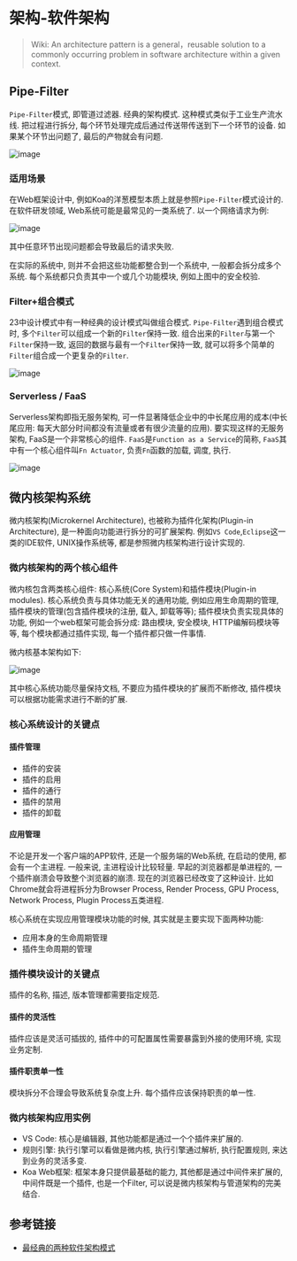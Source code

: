 # 架构-软件架构


> Wiki:  An architecture pattern is a general，reusable solution to a commonly occurring problem in software architecture within a given context.

## Pipe-Filter

`Pipe-Filter`模式, 即管道过滤器. 经典的架构模式. 这种模式类似于工业生产流水线. 把过程进行拆分, 每个环节处理完成后通过传送带传送到下一个环节的设备. 如果某个环节出问题了, 最后的产物就会有问题.

![image](/assets/2021-3-9/pipe-filter-01.jpg)

### 适用场景

在Web框架设计中, 例如Koa的洋葱模型本质上就是参照`Pipe-Filter`模式设计的. 在软件研发领域, Web系统可能是最常见的一类系统了. 以一个网络请求为例:

![image](/assets/2021-3-9/pipe-filter-02.jpg)

其中任意环节出现问题都会导致最后的请求失败. 

在实际的系统中, 则并不会把这些功能都整合到一个系统中, 一般都会拆分成多个系统. 每个系统都只负责其中一个或几个功能模块, 例如上图中的安全校验. 

### Filter+组合模式

23中设计模式中有一种经典的设计模式叫做组合模式. `Pipe-Filter`遇到组合模式时, 多个`Filter`可以组成一个新的`Filter`保持一致. 组合出来的`Filter`与第一个`Filter`保持一致, 返回的数据与最有一个`Filter`保持一致, 就可以将多个简单的`Filter`组合成一个更复杂的`Filter`.

![image](/assets/2021-3-9/pipe-filter-03.jpg)

### Serverless / FaaS

Serverless架构即指无服务架构, 可一件显著降低企业中的中长尾应用的成本(中长尾应用: 每天大部分时间都没有流量或者有很少流量的应用). 要实现这样的无服务架构, FaaS是一个非常核心的组件. `FaaS`是`Function as a Service`的简称, `FaaS`其中有一个核心组件叫`Fn Actuator`, 负责`Fn`函数的加载, 调度, 执行.

![image](/assets/2021-3-9/pipe-filter-04.jpg)

## 微内核架构系统

微内核架构(Microkernel Architecture), 也被称为插件化架构(Plugin-in Architecture), 是一种面向功能进行拆分的可扩展架构. 例如`VS Code`,`Eclipse`这一类的IDE软件, UNIX操作系统等, 都是参照微内核架构进行设计实现的.

### 微内核架构的两个核心组件

微内核包含两类核心组件: 核心系统(Core System)和插件模块(Plugin-in modules). 核心系统负责与具体功能无关的通用功能, 例如应用生命周期的管理, 插件模块的管理(包含插件模块的注册, 载入, 卸载等等); 插件模块负责实现具体的功能, 例如一个web框架可能会拆分成: 路由模块, 安全模块, HTTP编解码模块等等, 每个模块都通过插件实现, 每一个插件都只做一件事情. 

微内核基本架构如下:

![image](/assets/2021-3-9/core-system-01.jpg)

其中核心系统功能尽量保持文档, 不要应为插件模块的扩展而不断修改, 插件模块可以根据功能需求进行不断的扩展. 

### 核心系统设计的关键点

#### 插件管理

- 插件的安装
- 插件的启用
- 插件的通行
- 插件的禁用
- 插件的卸载

#### 应用管理


不论是开发一个客户端的APP软件, 还是一个服务端的Web系统, 在启动的使用, 都会有一个主进程. 一般来说, 主进程设计比较轻量. 早起的浏览器都是单进程的, 一个插件崩溃会导致整个浏览器的崩溃. 现在的浏览器已经改变了这种设计. 比如Chrome就会将进程拆分为Browser Process, Render Process, GPU Process, Network Process, Plugin Process五类进程. 

核心系统在实现应用管理模块功能的时候, 其实就是主要实现下面两种功能:

- 应用本身的生命周期管理
- 插件生命周期的管理

### 插件模块设计的关键点

插件的名称, 描述, 版本管理都需要指定规范. 

#### 插件的灵活性

插件应该是灵活可插拔的, 插件中的可配置属性需要暴露到外接的使用环境, 实现业务定制. 

#### 插件职责单一性

模块拆分不合理会导致系统复杂度上升. 每个插件应该保持职责的单一性. 

### 微内核架构应用实例

- VS Code: 核心是编辑器, 其他功能都是通过一个个插件来扩展的. 
- 规则引擎: 执行引擎可以看做是微内核, 执行引擎通过解析, 执行配置规则, 来达到业务的灵活多变. 
- Koa Web框架: 框架本身只提供最基础的能力, 其他都是通过中间件来扩展的, 中间件既是一个插件, 也是一个Filter, 可以说是微内核架构与管道架构的完美结合.


## 参考链接

- [最经典的两种软件架构模式](https://mp.weixin.qq.com/s/E4rrKEp5Bu-7pGp-JF7LxQ)